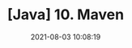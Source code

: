 ---
title: '[Java] 10. Maven'
date: 2021-08-03 10:08:19
category: 'Java'
thumbnail: { thumbnailSrc }
draft: false
---